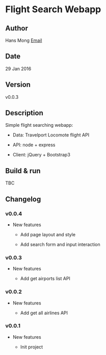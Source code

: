 # Flight Search Webapp

## Author

Hans Mong [Email](mailto:hanssmith6@gmail.com)

## Date

29 Jan 2016

## Version

v0.0.3

## Description

Simple flight searching webapp:

* Data: Travelport Locomote flight API

* API: node + express

* Client: jQuery + Bootstrap3

## Build & run

TBC

## Changelog

### v0.0.4

* New features

	- Add page layout and style

	- Add search form and input interaction

### v0.0.3

* New features

	- Add get airports list API

### v0.0.2

* New features

	- Add get all airlines API

### v0.0.1

* New features

	- Init project